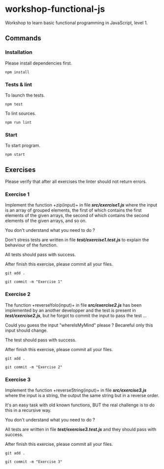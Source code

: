 # workshop-functional-js

Workshop to learn basic functional programming in JavaScript, level 1.

## Commands

### Installation

Please install dependencies first.

	npm install

### Tests & lint

To launch the tests.

	npm test

To lint sources.

	npm run lint

### Start

To start program.

	npm start

## Exercises

Please verify that after all exercises the linter should not return errors.

### Exercise 1

Implement the function +zip(input)+ in file **_src/exercise1.js_** where the input is an array of grouped elements, the first of which contains the first elements of the given arrays, the second of which contains the second elements of the given arrays, and so on.

You don't understand what you need to do ?

Don't stress tests are written in file **_test/exercise1.test.js_** to explain the behaviour of the function.

All tests should pass with success.

After finish this exercise, please commit all your files.

	git add .

	git commit -m "Exercise 1"

### Exercise 2

The function +reverseYolo(input)+ in file **_src/exercise2.js_** has been implemented by an another developper and the test is present in **_test/exercise2.js_**, but he forgot to commit the input to pass the test ...

Could you guess the input "whereIsMyMind" please ? Becareful only this input should change.

The test should pass with success.

After finish this exercise, please commit all your files.

	git add .

	git commit -m "Exercise 2"

### Exercise 3

Implement the function +reverseString(input)+ in file **_src/exercise3.js_** where the input is a string, the output the same string but in a reverse order.

It's an easy task with old known functions, BUT the real challenge is to do this in a recursive way.

You don't understand what you need to do ?

All tests are written in file **_test/exercise3.test.js_** and they should pass with success.

After finish this exercise, please commit all your files.

	git add .

	git commit -m "Exercise 3"